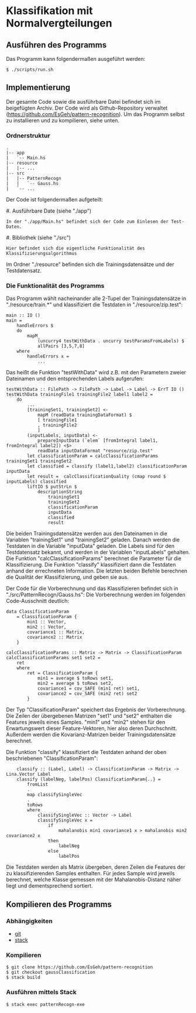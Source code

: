 # Klassifikation mit Normalvergteilungen

## Ausführen des Programms

Das Programm kann folgendermaßen ausgeführt werden:

	$ ./scripts/run.sh

## Implementierung

Der gesamte Code sowie die ausführbare Datei befindet sich im beigefügten Archiv.
Der Code wird als Github-Repository verwaltet (https://github.com/EsGeh/pattern-recognition).
Um das Programm selbst zu installieren und zu kompilieren, siehe unten.

### Ordnerstruktur

	.
	|-- app
	|   `-- Main.hs
	|-- resource
	|   |-- ...
	|-- src
	|   |-- PatternRecogn
	|   |   `-- Gauss.hs
	|   `-- ...

Der Code ist folgendermaßen aufgeteilt:

#. Ausführbare Date (siehe "./app")

	In der "./app/Main.hs" befindet sich der Code zum Einlesen der Test-Daten.

#. Bibliothek (siehe "./src")

	Hier befindet sich die eigentliche Funktionalität des Klassifizierungsalgorithmus

Im Ordner "./resource" befinden sich die Trainingsdatensätze und der Testdatensatz.

### Die Funktionalität des Programms

Das Programm wählt nacheinander alle 2-Tupel der Trainingsdatensätze in "./resource/train.\*" und klassifiziert die Testdaten in "./resource/zip.test":

~~~ {#test .haskell .numberLines startFrom="33"}
main :: IO ()
main =
	handleErrors $
	do
		mapM_
			(uncurry4 testWithData . uncurry testParamsFromLabels) $
			allPairs [3,5,7,8]
	where
		handleErrors x =
			...
~~~

Das heißt die Funktion "testWithData" wird z.B. mit den Parametern zweier Dateinamen und den entsprechenden Labels aufgerufen:

~~~ {#test .haskell .numberLines startFrom="49"}
testWithData :: FilePath -> FilePath -> Label -> Label -> ErrT IO ()
testWithData trainingFile1 trainingFile2 label1 label2 =
	do
		...
		[trainingSet1, trainingSet2] <-
			mapM (readData trainingDataFormat) $
			[ trainingFile1
			, trainingFile2
			]
		(inputLabels, inputData) <-
			prepareInputData (`elem` [fromIntegral label1, fromIntegral label2]) <$>
			readData inputDataFormat "resource/zip.test"
		let classificationParam = calcClassificationParams trainingSet1 trainingSet2
		let classified = classify (label1,label2) classificationParam inputData
		let result =  calcClassificationQuality (cmap round $ inputLabels) classified
		liftIO $ putStrLn $
			descriptionString
				trainingSet1
				trainingSet2
				classificationParam
				inputData
				classified
				result
~~~

Die beiden Trainingsdatensätze werden aus den Dateinamen in die Variablen "trainingSet1" und "trainingSet2" geladen.
Danach werden die Testdaten in die Variable "inputData" geladen.
Die Labels sind für den Testdatensatz bekannt, und werden in der Variablen "inputLabels" gehalten.
Die Funktion "calcClassificationParams" berechnet die Parameter für die Klassifizierung.
Die Funktion "classify" klassifiziert dann die Testdaten anhand der errechneten Information.
Die letzten beiden Befehle berechnen die Qualität der Klassifizierung, und geben sie aus.

Der Code für die Vorberechnung und das Klassifizieren befindet sich in "./src/PatternRecogn/Gauss.hs":
Die Vorberechnung werden im folgenden Code-Ausschnitt deutlich:

~~~ {#test .haskell .numberLines startFrom="17"}
data ClassificationParam
	= ClassificationParam {
		min1 :: Vector,
		min2 :: Vector,
		covariance1 :: Matrix,
		covariance2 :: Matrix
	}

calcClassificationParams :: Matrix -> Matrix -> ClassificationParam
calcClassificationParams set1 set2 =
	ret
	where
		ret = ClassificationParam {
			min1 = average $ toRows set1,
			min2 = average $ toRows set2,
			covariance1 = cov_SAFE (min1 ret) set1,
			covariance2 = cov_SAFE (min2 ret) set2
		}
~~~
Der Typ "ClassificationParam" speichert das Ergebnis der Vorberechnung.
Die Zeilen der übergebenen Matrizen "set1" und "set2" enthalten die Features jeweils eines Samples.
"min1" und "min2" stehen für den Erwartungswert dieser Feature-Vektoren, hier also deren Durchschnitt.
Außerdem werden die Kovarianz-Matrizen beider Trainingsdatensätze berechnet.

Die Funktion "classify" klassifiziert die Testdaten anhand der oben beschriebenen "ClassificationParam":

~~~ {#test .haskell .numberLines startFrom="72"}
	classify :: (Label, Label) -> ClassificationParam -> Matrix -> Lina.Vector Label
	classify (labelNeg, labelPos) ClassificationParam{..} =
		fromList
		.
		map classifySingleVec
		.
		toRows
		where
			classifySingleVec :: Vector -> Label
			classifySingleVec x =
				if
					mahalanobis min1 covariance1 x > mahalanobis min2 covariance2 x
				then
					labelNeg
				else
					labelPos
~~~

Die Testdaten werden als Matrix übergeben, deren Zeilen die Features der zu klassifizierenden Samples enthalten.
Für jedes Sample wird jeweils berechnet, welche Klasse gemessen mit der Mahalanobis-Distanz näher liegt und dementsprechend sortiert.

## Kompilieren des Programms

### Abhängigkeiten

* [git]
* [stack]

[git]: https://git-scm.com/
[stack]: https://docs.haskellstack.org/

### Kompilieren

	$ git clone https://github.com/EsGeh/pattern-recognition
	$ git checkout gaussClassification
	$ stack build

### Ausführen mittels Stack

	$ stack exec patternRecogn-exe
